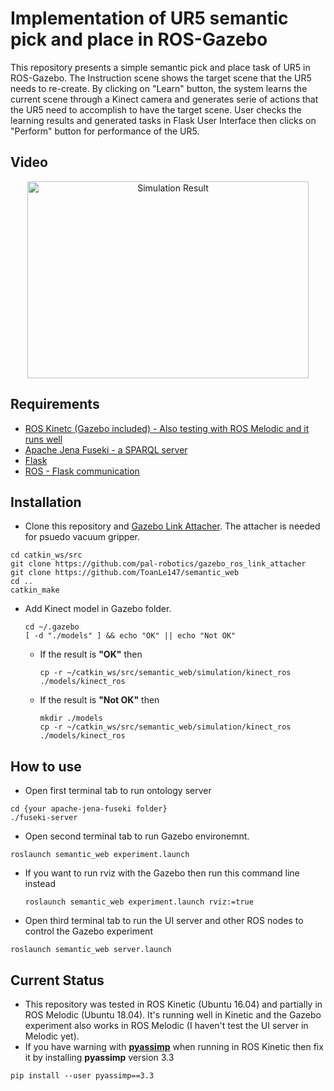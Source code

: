 Implementation of UR5 semantic pick and place in ROS-Gazebo 
==================================================================
This repository presents a simple semantic pick and place task of UR5 in ROS-Gazebo. The Instruction scene shows the target scene that the UR5 needs to re-create. By clicking on "Learn" button, the system learns the current scene through a Kinect camera and generates serie of actions that the UR5 need to accomplish to have the target scene. User checks the learning results and generated tasks in Flask User Interface then clicks on "Perform" button for performance of the UR5.

## Video
<p align="center">
<a href="http://www.youtube.com/watch?feature=player_embedded&v=VpH7y9el_gs" target="_blank"><img src="http://img.youtube.com/vi/VpH7y9el_gs/0.jpg" alt="Simulation Result" width="450" height="315" border="0" /></a>

## Requirements
  * [ROS Kinetc (Gazebo included) - Also testing with ROS Melodic and it runs well](http://wiki.ros.org/ROS/Installation)
  * [Apache Jena Fuseki - a SPARQL server](https://jena.apache.org/download/#apache-jena-fuseki)
  * [Flask](https://pypi.org/project/Flask/)
  * [ROS - Flask communication](http://wiki.ros.org/rosbridge_suite)
## Installation
* Clone this repository and [Gazebo Link Attacher](https://github.com/pal-robotics/gazebo_ros_link_attacher). The attacher is needed for psuedo vacuum gripper.
```terminal
cd catkin_ws/src
git clone https://github.com/pal-robotics/gazebo_ros_link_attacher
git clone https://github.com/ToanLe147/semantic_web
cd ..
catkin_make
```
* Add Kinect model in Gazebo folder.
  ```terminal
  cd ~/.gazebo
  [ -d "./models" ] && echo "OK" || echo "Not OK"
  ```
  * If the result is **"OK"** then
    ```terminal
    cp -r ~/catkin_ws/src/semantic_web/simulation/kinect_ros ./models/kinect_ros
    ```
  * If the result is **"Not OK"** then
    ```terminal
    mkdir ./models
    cp -r ~/catkin_ws/src/semantic_web/simulation/kinect_ros ./models/kinect_ros
    ```
## How to use
* Open first terminal tab to run ontology server
```terminal
cd {your apache-jena-fuseki folder}
./fuseki-server
```
* Open second terminal tab to run Gazebo environemnt.
```terminal
roslaunch semantic_web experiment.launch
```
  * If you want to run rviz with the Gazebo then run this command line instead
    ```terminal
    roslaunch semantic_web experiment.launch rviz:=true
    ```
* Open third terminal tab to run the UI server and other ROS nodes to control the Gazebo experiment
```terminal
roslaunch semantic_web server.launch
```
## Current Status
* This repository was tested in ROS Kinetic (Ubuntu 16.04) and partially in ROS Melodic (Ubuntu 18.04). It's running well in Kinetic and the Gazebo experiment also works in ROS Melodic (I haven't test the UI server in Melodic yet).
* If you have warning with [**pyassimp**](https://pypi.org/project/pyassimp/) when running in ROS Kinetic then fix it by installing **pyassimp** version 3.3
```terminal
pip install --user pyassimp==3.3
```
